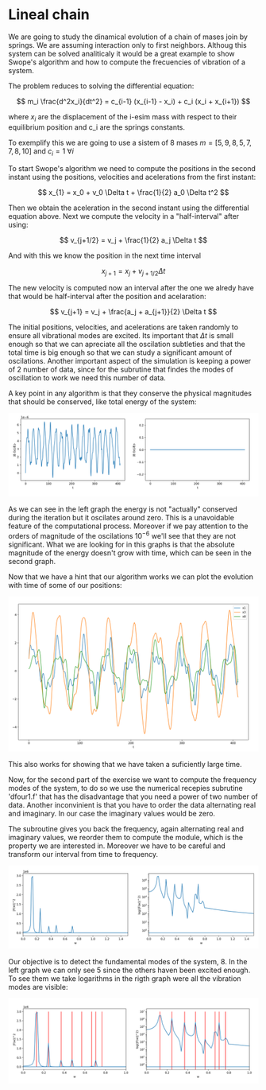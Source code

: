 # Lineal chain 

We are going to study the dinamical evolution of a chain of mases join by springs. We are assuming interaction only to first neighbors. Althoug this system can be solved analiticaly it would be a great example to show Swope's algorithm and how to compute the frecuencies of vibration of a system. 

The problem reduces to solving the differential equation: 

$$ m_i \frac{d^2x_i}{dt^2} = c_{i-1} (x_{i-1} - x_i) + c_i (x_i + x_{i+1}) $$

where $x_i$ are the displacement of the i-esim mass with respect to their equilibrium position and c_i are the springs constants.  

To exemplify this we are going to use a sistem of 8 mases $m = [5 , 9 , 8 , 5 , 7 , 7 , 8 , 10]$ and $c_i = 1$ $\forall i$ 

To start Swope's algorithm we need to compute the positions in the second instant using the positions, velocities and acelerations from the first instant: 

$$ x_{1} = x_0 + v_0 \Delta t + \frac{1}{2} a_0 \Delta t^2 $$

Then we obtain the aceleration in the second instant using the differential equation above. Next we compute the velocity in a "half-interval" after using: 

$$ v_{j+1/2} = v_j + \frac{1}{2} a_j \Delta t $$ 

And with this we know the position in the next time interval 

$$ x_{j+1} = x_j + v_{j+1/2} \Delta t $$

The new velocity is computed now an interval after the one we alredy have that would be half-interval after the position and acelaration: 

$$ v_{j+1} = v_j + \frac{a_j + a_{j+1}}{2} \Delta t $$

The initial positions, velocities, and acelerations are taken randomly to ensure all vibrational modes are excited. Its important that $\Delta t$ is small enough so that we can apreciate all the oscilation subtleties and that the total time is big enough so that we can study a significant amount of oscilations. Another important aspect of the simulation is keeping a power of 2 number of data, since for the subrutine that findes the modes of oscillation to work we need this number of data. 

A key point in any algorithm is that they conserve the physical magnitudes that should be conserved, like total energy of the system:  

![alt text][logo]

[logo]:https://github.com/Olinty-3/Physics-simulations-/blob/main/2%20-%20Lineal%20chain/Figure%202.png


As we can see in the left graph the energy is not "actually" conserved during the iteration but it oscilates around zero. This is a unavoidable feature of the computational process. Moreover if we pay attention to the orders of magnitude of the oscilations $10^{-6}$ we'll see that they are not significant. What we are looking for in this graphs is that the absolute magnitude of the energy doesn't grow with time, which can be seen in the second graph.

Now that we have a hint that our algorithm works we can plot the evolution with time of some of our positions: 

![alt text][logo2]

[logo2]:https://github.com/Olinty-3/Physics-simulations-/blob/main/2%20-%20Lineal%20chain/Figure%203.png

This also works for showing that we have taken a suficiently large time. 

Now, for the second part of the exercise we want to compute the frequency modes of the system, to do so we use the numerical recepies subrutine 'dfour1.f' that has the disadvantage that you need a power of two number of data. Another inconvinient is that you have to order the data alternating real and imaginary. In our case the imaginary values would be zero. 

The subroutine gives you back the frequency, again alternating real and imaginary values, we reorder them to compute the module, which is the property we are interested in. Moreover we have to be careful and transform our interval from time to frequency. 

![alt text][logo3]

[logo3]:https://github.com/Olinty-3/Physics-simulations-/blob/main/2%20-%20Lineal%20chain/Figure%204.png

Our objective is to detect the fundamental modes of the system, 8. In the left graph we can only see 5 since the others haven been excited enough. To see them we take logarithms in the rigth graph were all the vibration modes are visible: 

![alt text][logo4]

[logo4]:https://github.com/Olinty-3/Physics-simulations-/blob/main/2%20-%20Lineal%20chain/Figure%205.png

